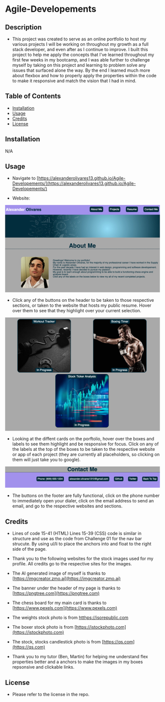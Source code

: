 # Agile-Developements

## Description

- This project was created to serve as an online portfolio to host my various projects I will be working on throughout my growth as a full stack developer, and even after as I continue to improve. I built this project to help me apply the concepts that I've learned throughout my first few weeks in my bootcamp, and I was able further to challenge myself by taking on this project and learning to problem solve any issues that surfaced alone the way. By the end I learned much more about flexbox and how to properly apply the properties within the code to make it responsive and match the vision that I had in mind.

## Table of Contents

- [Installation](#installation)
- [Usage](#usage)
- [Credits](#credits)
- [License](#license)

## Installation

N/A

## Usage

- Navigate to [https://alexanderolivares13.github.io/Agile-Developements/](https://alexanderolivares13.github.io/Agile-Developements/)

- Website:

![Top Section of Website](assets/images/Screenshot-banner.png)

- Click any of the buttons on the header to be taken to those respective sections, or taken to the website that hosts my public resume. Hover over them to see that they highlight over your current selection.

![Main Content](assets/images/Screenshot-content.png)

- Looking at the diffent cards on the porftolio, hover over the boxes and labels to see them highlight and be responsive for focus. Click on any of the labels at the top of the boxes to be taken to the respective website or app of each project (they are currently all placeholders, so clicking on them will just take you to google).

![Footer](assets/images/Screenshot-footer.png)

- The buttons on the footer are fully functional, click on the phone number to immediately open your dialer, click on the email address to send an email, and go to the respective websites and sections.

## Credits
- Lines of code 15-41 (HTML) Lines 15-39 (CSS) code is similar in structure and use as the code from Challenge 01 for the nav bar strucute. By using ul/li to place the anchors into and float to the right side of the page. 

- Thank you to the following websites for the stock images used for my profile. All credits go to the respective sites for the images.

- The AI generated image of myself is thanks to [https://imgcreator.zmo.ai](https://imgcreator.zmo.ai)
- The banner under the header of my page is thanks to [https://pngtree.com](https://pngtree.com)
- The chess board for my main card is thanks to [https://www.pexels.com](https://www.pexels.com)
- The weights stock photo is from [htthps://isorepublic.com](htthps://isorepublic.com)
- The boxer stock photo is from [https://istockphoto.com](https://istockphoto.com)
- The stock, stocks candlestick photo is from [https://qs.com](https://qs.com)

- Thank you to my tutor (Ben, Martin) for helping me understand flex properties better and a anchors to make the images in my boxes repsonsive and clickable links.

## License

- Please refer to the license in the repo.
